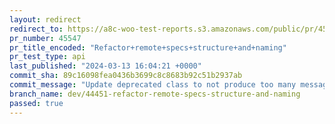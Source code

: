 ```yaml
---
layout: redirect
redirect_to: https://a8c-woo-test-reports.s3.amazonaws.com/public/pr/45547/api/index.html
pr_number: 45547
pr_title_encoded: "Refactor+remote+specs+structure+and+naming"
pr_test_type: api
last_published: "2024-03-13 16:04:21 +0000"
commit_sha: 89c16098fea0436b3699c8c8683b92c51b2937ab
commit_message: "Update deprecated class to not produce too many messages by limiting …"
branch_name: dev/44451-refactor-remote-specs-structure-and-naming
passed: true
---
```

